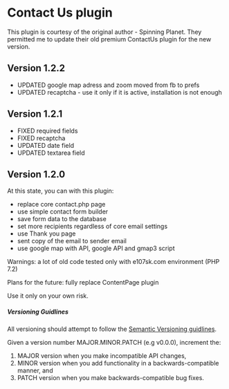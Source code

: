 # Contact Us plugin

This plugin is courtesy of the original author - Spinning Planet. They permitted me to update their old premium ContactUs plugin for the new version. 


## Version 1.2.2
- UPDATED google map adress and zoom moved from fb to prefs
- UPDATED recaptcha - use it only if it is active, installation is not enough

## Version 1.2.1

- FIXED required fields
- FIXED recaptcha
- UPDATED date field
- UPDATED textarea field

## Version 1.2.0 
  At this state, you can with this plugin:
- replace  core contact.php page 
- use simple contact form builder 
- save form data to the database
- set more recipients regardless of core email settings
- use Thank you page
- sent copy of the email to sender email
- use google map with API, google API and gmap3 script

Warnings:
a lot of old code 
tested only with e107sk.com environment (PHP 7.2)

Plans for the future:
fully replace ContentPage plugin

Use it only on your own risk. 
 

##### Versioning Guidlines

All versioning should attempt to follow the [Semantic Versioning guidlines](http://semver.org/).

Given a version number MAJOR.MINOR.PATCH (e.g v0.0.0), increment the:

1. MAJOR version when you make incompatible API changes,
2. MINOR version when you add functionality in a backwards-compatible manner, and
3. PATCH version when you make backwards-compatible bug fixes.
